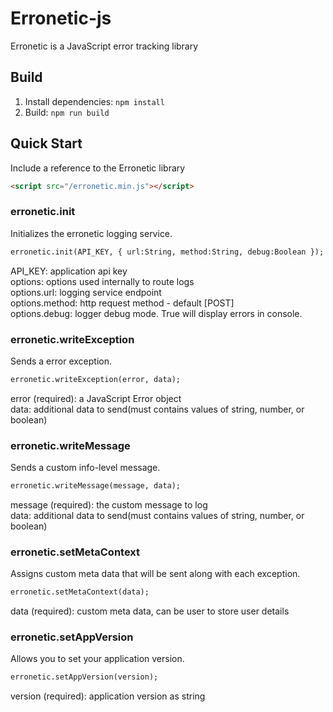 # Erronetic-js
Erronetic is a JavaScript error tracking library <br/>

## Build
1. Install dependencies: `npm install`
2. Build: `npm run build`

## Quick Start
Include a reference to the Erronetic library
```html
<script src="/erronetic.min.js"></script>
```


### erronetic.init
Initializes the erronetic logging service.
```html
erronetic.init(API_KEY, { url:String, method:String, debug:Boolean });
```
API_KEY: application api key <br/>
options: options used internally to route logs <br/>
options.url: logging service endpoint <br/>
options.method: http request method - default [POST] <br/>
options.debug: logger debug mode. True will display errors in console.


### erronetic.writeException
Sends a error exception.
```html
erronetic.writeException(error, data);
```
error (required): a JavaScript Error object <br/>
data: additional data to send(must contains values of string, number, or boolean)


### erronetic.writeMessage
Sends a custom info-level message.
```html
erronetic.writeMessage(message, data);
```
message (required): the custom message to log <br/>
data: additional data to send(must contains values of string, number, or boolean)


### erronetic.setMetaContext
Assigns custom meta data that will be sent along with each exception.
```html
erronetic.setMetaContext(data);
```
data (required): custom meta data, can be user to store user details

### erronetic.setAppVersion
Allows you to set your application version.
```html
erronetic.setAppVersion(version);
```
version (required): application version as string